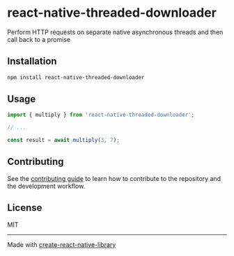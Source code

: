 # react-native-threaded-downloader

Perform HTTP requests on separate native asynchronous threads and then call back to a promise

## Installation

```sh
npm install react-native-threaded-downloader
```

## Usage

```js
import { multiply } from 'react-native-threaded-downloader';

// ...

const result = await multiply(3, 7);
```

## Contributing

See the [contributing guide](CONTRIBUTING.md) to learn how to contribute to the repository and the development workflow.

## License

MIT

---

Made with [create-react-native-library](https://github.com/callstack/react-native-builder-bob)
